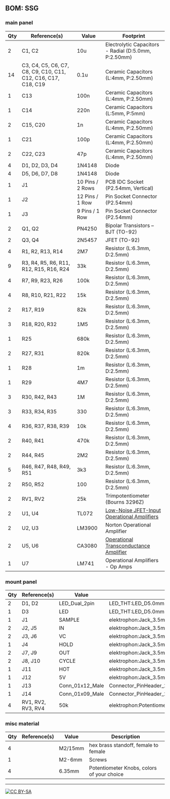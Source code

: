 ## BOM: SSG

### main panel

|Qty|Reference(s)                                                 |Value           |Footprint                                                                                                  |
|---|-------------------------------------------------------------|----------------|-----------------------------------------------------------------------------------------------------------|
|2  |C1, C2                                                       |10u             |Electrolytic Capacitors - Radial (D:5.0mm, P:2.50mm)                                                       |
|14 |C3, C4, C5, C6, C7, C8, C9, C10, C11, C12, C16, C17, C18, C19|0.1u            |Ceramic Capacitors (L:4mm, P:2.50mm)                                                                       |
|1  |C13                                                          |100n            |Ceramic Capacitors (L:4mm, P:2.50mm)                                                                       |
|1  |C14                                                          |220n            |Ceramic Capacitors (L:5mm, P:5mm)                                                                          |
|2  |C15, C20                                                     |1n              |Ceramic Capacitors (L:4mm, P:2.50mm)                                                                       |
|1  |C21                                                          |100p            |Ceramic Capacitors (L:4mm, P:2.50mm)                                                                       |
|2  |C22, C23                                                     |47p             |Ceramic Capacitors (L:4mm, P:2.50mm)                                                                       |
|4  |D1, D2, D3, D4                                               |1N4148          |Diode                                                                                                      |
|4  |D5, D6, D7, D8                                               |1N4148          |Diode                                                                                                      |
|1  |J1                                                           |10 Pins / 2 Rows|PCB IDC Socket (P2.54mm, Vertical)                                                                         |
|1  |J2                                                           |12 Pins / 1 Row |Pin Socket Connector (P2.54mm)                                                                             |
|1  |J3                                                           |9 Pins / 1 Row  |Pin Socket Connector (P2.54mm)                                                                             |
|2  |Q1, Q2                                                       |PN4250          |Bipolar Transistors – BJT (TO-92)                                                                          |
|2  |Q3, Q4                                                       |2N5457          |JFET (TO-92)                                                                                               |
|4  |R1, R2, R13, R14                                             |2M7             |Resistor (L:6.3mm, D:2.5mm)                                                                                |
|9  |R3, R4, R5, R6, R11, R12, R15, R16, R24                      |33k             |Resistor (L:6.3mm, D:2.5mm)                                                                                |
|4  |R7, R9, R23, R26                                             |100k            |Resistor (L:6.3mm, D:2.5mm)                                                                                |
|4  |R8, R10, R21, R22                                            |15k             |Resistor (L:6.3mm, D:2.5mm)                                                                                |
|2  |R17, R19                                                     |82k             |Resistor (L:6.3mm, D:2.5mm)                                                                                |
|3  |R18, R20, R32                                                |1M5             |Resistor (L:6.3mm, D:2.5mm)                                                                                |
|1  |R25                                                          |680k            |Resistor (L:6.3mm, D:2.5mm)                                                                                |
|2  |R27, R31                                                     |820k            |Resistor (L:6.3mm, D:2.5mm)                                                                                |
|1  |R28                                                          |1m              |Resistor (L:6.3mm, D:2.5mm)                                                                                |
|1  |R29                                                          |4M7             |Resistor (L:6.3mm, D:2.5mm)                                                                                |
|3  |R30, R42, R43                                                |1M              |Resistor (L:6.3mm, D:2.5mm)                                                                                |
|3  |R33, R34, R35                                                |330             |Resistor (L:6.3mm, D:2.5mm)                                                                                |
|4  |R36, R37, R38, R39                                           |10k             |Resistor (L:6.3mm, D:2.5mm)                                                                                |
|2  |R40, R41                                                     |470k            |Resistor (L:6.3mm, D:2.5mm)                                                                                |
|2  |R44, R45                                                     |2M2             |Resistor (L:6.3mm, D:2.5mm)                                                                                |
|5  |R46, R47, R48, R49, R51                                      |3k3             |Resistor (L:6.3mm, D:2.5mm)                                                                                |
|2  |R50, R52                                                     |100             |Resistor (L:6.3mm, D:2.5mm)                                                                                |
|2  |RV1, RV2                                                     |25k             |Trimpotentiometer (Bourns 3296Z)                                                                           |
|2  |U1, U4                                                       |TL072           |[Low-Noise JFET-Input Operational Amplifiers](https://spielhuus.github.io/elektrophon/datasheet/TL07xx.pdf)|
|2  |U2, U3                                                       |LM3900          |Norton Operational Amplifier                                                                               |
|2  |U5, U6                                                       |CA3080          |[Operational Transconductance Amplifier](https://spielhuus.github.io/elektrophon/datasheet/LM3080.pdf)     |
|1  |U7                                                           |LM741           |Operational Amplifiers - Op Amps                                                                           |

### mount panel                                            

|Qty|Reference(s)                                                 |Value           |Footprint                                                                                                  |Datasheet|
|---|-------------------------------------------------------------|----------------|-----------------------------------------------------------------------------------------------------------|---------|
|2  |D1, D2                                                       |LED_Dual_2pin   |LED_THT:LED_D5.0mm                                                                                         |~        |
|1  |D3                                                           |LED             |LED_THT:LED_D5.0mm                                                                                         |~        |
|1  |J1                                                           |SAMPLE          |elektrophon:Jack_3.5mm_WQP-PJ398SM_Vertical                                                                |~        |
|2  |J2, J5                                                       |IN              |elektrophon:Jack_3.5mm_WQP-PJ398SM_Vertical                                                                |~        |
|2  |J3, J6                                                       |VC              |elektrophon:Jack_3.5mm_WQP-PJ398SM_Vertical                                                                |~        |
|1  |J4                                                           |HOLD            |elektrophon:Jack_3.5mm_WQP-PJ398SM_Vertical                                                                |~        |
|2  |J7, J9                                                       |OUT             |elektrophon:Jack_3.5mm_WQP-PJ398SM_Vertical                                                                |~        |
|2  |J8, J10                                                      |CYCLE           |elektrophon:Jack_3.5mm_WQP-PJ398SM_Vertical                                                                |~        |
|1  |J11                                                          |HOT             |elektrophon:Jack_3.5mm_WQP-PJ398SM_Vertical                                                                |~        |
|1  |J12                                                          |5V              |elektrophon:Jack_3.5mm_WQP-PJ398SM_Vertical                                                                |~        |
|1  |J13                                                          |Conn_01x12_Male |Connector_PinHeader_2.54mm:PinHeader_1x12_P2.54mm_Vertical                                                 |~        |
|1  |J14                                                          |Conn_01x09_Male |Connector_PinHeader_2.54mm:PinHeader_1x09_P2.54mm_Vertical                                                 |~        |
|4  |RV1, RV2, RV3, RV4                                           |50k             |elektrophon:Potentiometer_Alpha_RD901F-40-00D_Single_Vertical                                              |~        |

### misc material

| Qty | Reference(s)             | Value              | Description | 
|-----|--------------------------|--------------------|-------------|
| 4   |                         | M2/15mm             | hex brass standoff, female to female | 
| 1   |                        | M2-6mm               | Screws   |
| 4   |                        | 6.35mm              | Potentiometer Knobs, colors of your choice   |

---
[![CC BY-SA](https://licensebuttons.net/l/by-sa/3.0/88x31.png)](https://creativecommons.org/licenses/by-sa/4.0/)

